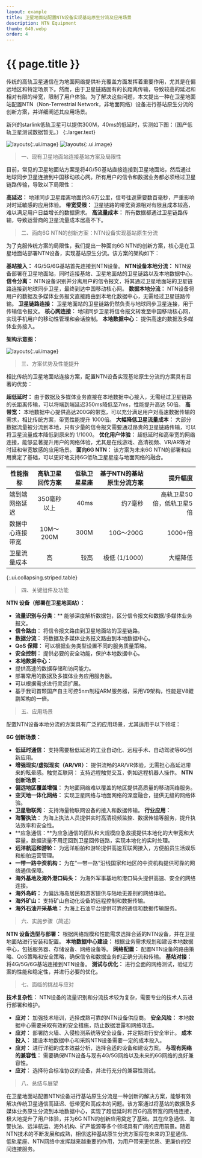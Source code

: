 ```yaml
---
layout: example
title: 卫星地面站配置NTN设备实现基站原生分流及应用场景
description: NTN Equipment
thumb: 640.webp
order: 4
---
```

# {{ page.title }}


传统的高轨卫星通信在为地面网络提供补充覆盖方面发挥着重要作用，尤其是在偏远地区和特定场景下。然而，由于卫星链路固有的长距离传输，导致较高的延迟和相对有限的带宽，限制了用户体验。为了解决这些问题，本文提出一种在卫星地面站配置NTN（Non-Terrestrial Network，非地面网络）设备进行基站原生分流的创新方案，并详细阐述其应用场景。

新兴的starlink低轨卫星可以提供300M，40ms的低延时，实测如下图：（国产低轨卫星测试数据暂无。）
{:.larger.text}

![layouts](1.webp "速度测试"){:.ui.image}
![layouts](2.webp "统计数据"){:.ui.image}

> 一、现有卫星地面站连接基站方案及局限性

目前，常见的卫星地面站方案是将4G/5G基站直接连接到卫星地面站，然后通过地球同步卫星连接到中国移动核心网。所有用户的信令和数据业务都必须经过卫星链路传输，导致以下局限性：

**高延迟：** 地球同步卫星距离地面约3.6万公里，信号往返需要数百毫秒，严重影响对时延敏感的应用体验。
**带宽受限：** 卫星链路的带宽资源相对有限且成本较高，难以满足用户日益增长的数据需求。
**高流量成本：** 所有数据都通过卫星链路传输，导致运营商的卫星流量成本居高不下。

> 二、面向6G NTN的创新方案：NTN设备实现基站原生分流

为了克服传统方案的局限性，我们提出一种面向6G NTN的创新方案，核心是在卫星地面站部署NTN设备，实现基站原生分流。该方案的架构如下：

**基站接入：** 4G/5G/6G基站首先连接到NTN设备。
**NTN设备本地分流：** NTN设备部署在卫星地面站，同时连接基站、卫星地面站的卫星链路以及本地数据中心。
**信令分离：** NTN设备识别并分离用户的信令报文，将其通过卫星地面站的卫星链路连接到地球同步卫星，最终到达中国移动核心网。
**数据本地分流：** NTN设备将用户的数据及多媒体业务报文直接路由到本地化数据中心，无需经过卫星链路传输。
**卫星链路连接：** 卫星地面站的卫星链路仍然负责与地球同步卫星连接，用于传输信令报文。
**核心网连接：** 地球同步卫星将信令报文转发至中国移动核心网，实现手机用户的移动性管理和会话控制。
**本地数据中心：** 提供高速的数据及多媒体业务接入。

**架构示意图：**

![layouts](3.webp "架构"){:.ui.image}

> 三、方案优势及性能提升

相比传统的卫星地面站连接方案，配置NTN设备实现基站原生分流的方案具有显著的优势：

**超低延时：** 由于数据及多媒体业务直接在本地数据中心接入，无需经过卫星链路的长距离传输，可以将端到端延迟350ms降低至7ms，性能提升高达 50倍。
**高带宽：** 本地数据中心提供高达200G的带宽，可以充分满足用户对高速数据传输的需求，相比传统方案，带宽性能提升 1000倍。
**大幅降低卫星流量成本：** 大部分数据流量被分流到本地，只有少量的信令报文需要通过昂贵的卫星链路传输，可以将卫星流量成本降低到原来的 1/1000。
**优化用户体验：** 超低延时和高带宽的网络连接，能够显著提升用户的网络体验，尤其是在线游戏、高清视频、VR/AR等对时延和带宽敏感的应用场景。
**面向6G NTN：** 该方案为未来6G NTN的部署和应用奠定了基础，可以更好地支持6G低轨卫星星座与地面网络的融合。

| 性能指标 | 高轨卫星回传方案  | 低轨卫星星座 | 基于NTN的基站原生分流方案 | 提升幅度 |
|----------|:---------:|---------:|---------:|---------:|
| 端到端网络延迟     | 350毫秒以上    | 40ms    | 	约7毫秒 | 高轨卫星50倍，低轨卫星5倍 |
| 数据中心连接带宽     | 10M～200M    | 300M    | 10G～200G | 1000+倍 |
| 卫星流量成本     | 高    | 较高    | 极低 (1/1000) | 大幅降低 |
{:.ui.collapsing.striped.table}

> 四、关键组件及功能

**NTN 设备（部署在卫星地面站）：**
- **流量识别与分类**：** 能够深度解析数据包，区分信令报文和数据/多媒体业务报文。
- **信令路由：** 将信令报文路由到卫星地面站的卫星链路。
- **数据分流：** 将数据及多媒体业务报文路由到本地数据中心。
- **QoS 保障：** 可以根据业务类型设置不同的服务质量策略。
- **安全控制：** 提供必要的安全功能，保护本地数据中心。
- **本地数据中心：**
- 提供高速的数据存储和访问能力。
- 部署常用的数据及多媒体业务应用服务器。
- 可以根据需求进行灵活扩展。
- 基于我司首颗国产自主可控5nm制程ARM服务器，采用V9架构，性能是V8鲲鹏架构的一倍。

> 五、应用场景

配置NTN设备本地分流的方案具有广泛的应用场景，尤其适用于以下领域：

**6G 创新场景：**
- **低延时通信：** 支持需要极低延迟的工业自动化、远程手术、自动驾驶等6G创新应用。
- **增强现实/虚拟现实（AR/VR）：** 提供流畅的AR/VR体验，无需担心高延迟带来的眩晕感。触觉互联网： 支持远程触觉交互，例如远程机器人操作。
**NTN 创新场景：**
- **偏远地区覆盖增强：** 为地面网络难以覆盖的地区提供高质量的移动网络服务。
- **空天地一体化网络：** 实现卫星网络与地面网络的深度融合，提供无缝的网络体验。
- **卫星物联网：** 支持海量物联网设备的接入和数据传输。
**行业应用：**
- **海警执法：** 为海上执法人员提供实时高清视频监控、数据传输等服务，提升执法效率和安全性。
- **应急通信：**为应急通信的团队和大规模应急救援提供本地化的大带宽和大容量，数据流量不用迂回到卫星回传链路，实现本地化的实时处理。
- **远洋航运和游轮：** 为远洋船舶和游轮提供高速互联网接入，方便船员生活娱乐和船舶运营管理。
- **一带一路中资机构：** 为在“一带一路”沿线国家和地区的中资机构提供可靠的网络通信保障。
- **海外基地及海外港口码头：** 为海外军事基地和港口码头提供高速、安全的网络连接。
- **海外岛屿：** 为偏远海岛居民和游客提供与陆地无差别的网络体验。
- **海外矿山：** 支持矿山自动化设备的远程控制和数据传输。
- **海外石油开采基地：** 为海上石油平台提供可靠的通信和数据传输服务。

> 六、实施步骤（简述）

**NTN 设备选型与部署：** 根据网络规模和性能需求选择合适的NTN设备，并在卫星地面站进行安装和配置。
**本地数据中心建设：** 根据业务需求规划和建设本地数据中心，包括服务器、存储设备、网络设备等。
**网络配置：** 配置NTN设备的路由策略、QoS策略和安全策略，确保信令和数据业务的正确分流和传输。
**基站对接：** 将4G/5G/6G基站连接到NTN设备。
**测试与优化：** 进行全面的网络测试，验证方案的性能和稳定性，并进行必要的优化。

> 七、面临的挑战与应对

**技术复杂性：** NTN设备的流量识别和分流技术较为复杂，需要专业的技术人员进行部署和维护。
- **应对：** 加强技术培训，选择成熟可靠的NTN设备供应商。
**安全风险：** 本地数据中心需要采取有效的安全措施，防止数据泄露和网络攻击。
- **应对：** 部署防火墙、入侵检测系统等安全设备，并定期进行安全审计。
**成本投入：** 建设本地数据中心和采购NTN设备需要一定的成本投入。
- **应对：** 进行详细的成本效益分析，选择合适的设备和建设方案。
**与现有网络的兼容性：** 需要确保NTN设备与现有4G/5G网络以及未来的6G网络的良好兼容性。
- **应对：** 选择符合标准协议的设备，并进行充分的兼容性测试。

> 八、总结与展望

在卫星地面站配置NTN设备进行基站原生分流是一种创新的解决方案，能够有效解决传统卫星通信高延迟、低带宽和高成本的问题。该方案通过将基站的数据及多媒体业务原生分流到本地数据中心，实现了超低延时和百G的高带宽的网络连接，极大地提升了用户体验，并为6G NTN的创新应用奠定了基础。其在应急通信、海警执法、远洋航运、海外机构、矿产能源等多个领域具有广阔的应用前景。随着NTN技术的不断发展和成熟，相信这种基站原生分流方案将在未来的卫星通信、低轨星座、NTN网络中发挥越来越重要的作用，为用户带来更优质、更廉价的空间连接服务。
